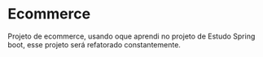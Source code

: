 # Ecommerce

Projeto de ecommerce, usando oque aprendi no projeto de Estudo Spring boot, esse projeto será refatorado constantemente.
